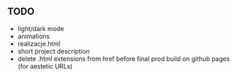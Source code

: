 ## TODO
- light/dark mode
- animations
- realizacje.html
- short project description
- delete .html extensions from href before final prod build on github pages (for aestetic URLs)